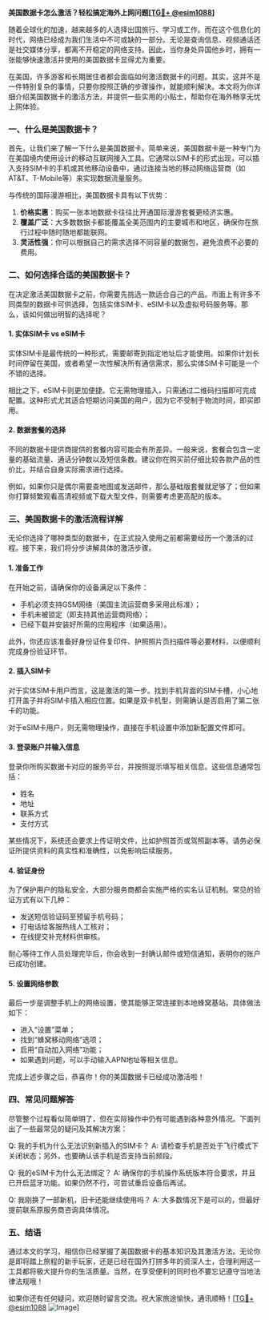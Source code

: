 **美国数据卡怎么激活？轻松搞定海外上网问题[[TG💪+ @esim1088](https://t.me/s/esim1088)]**

随着全球化的加速，越来越多的人选择出国旅行、学习或工作。而在这个信息化的时代，网络已经成为我们生活中不可或缺的一部分。无论是查询信息、视频通话还是社交媒体分享，都离不开稳定的网络支持。因此，当你身处异国他乡时，拥有一张能够快速激活并使用的美国数据卡显得尤为重要。

在美国，许多游客和长期居住者都会面临如何激活数据卡的问题。其实，这并不是一件特别复杂的事情，只要你按照正确的步骤操作，就能顺利解决。本文将为你详细介绍美国数据卡的激活方法，并提供一些实用的小贴士，帮助你在海外畅享无忧上网体验。

### 一、什么是美国数据卡？

首先，让我们来了解一下什么是美国数据卡。简单来说，美国数据卡是一种专门为在美国境内使用设计的移动互联网接入工具。它通常以SIM卡的形式出现，可以插入支持SIM卡的手机或其他移动设备中，通过连接当地的移动网络运营商（如AT&T、T-Mobile等）来实现数据流量服务。

与传统的国际漫游相比，美国数据卡具有以下优势：

1. **价格实惠**：购买一张本地数据卡往往比开通国际漫游套餐更经济实惠。
2. **覆盖广泛**：大多数数据卡都能覆盖全美范围内的主要城市和地区，确保你在旅行过程中随时随地都能联网。
3. **灵活性强**：你可以根据自己的需求选择不同容量的数据包，避免浪费不必要的费用。

### 二、如何选择合适的美国数据卡？

在决定激活美国数据卡之前，你需要先挑选一款适合自己的产品。市面上有许多不同类型的数据卡可供选择，包括实体SIM卡、eSIM卡以及虚拟号码服务等。那么，该如何做出明智的选择呢？

#### 1. 实体SIM卡 vs eSIM卡

实体SIM卡是最传统的一种形式，需要邮寄到指定地址后才能使用。如果你计划长时间停留在美国，或者希望一次性解决所有通信需求，那么实体SIM卡可能是一个不错的选择。

相比之下，eSIM卡则更加便捷。它无需物理插入，只需通过二维码扫描即可完成配置。这种形式尤其适合短期访问美国的用户，因为它不受制于物流时间，即买即用。

#### 2. 数据套餐的选择

不同的数据卡提供商提供的套餐内容可能会有所差异。一般来说，套餐会包含一定量的基础流量、通话分钟数以及短信条数。建议你在购买前仔细比较各款产品的性价比，并结合自身实际需求进行选择。

例如，如果你只是偶尔需要查地图或发送邮件，那么基础版套餐就足够了；但如果你打算频繁观看高清视频或下载大型文件，则需要考虑更高配的版本。

### 三、美国数据卡的激活流程详解

无论你选择了哪种类型的数据卡，在正式投入使用之前都需要经历一个激活的过程。接下来，我们将分步讲解具体的激活步骤。

#### 1. 准备工作

在开始之前，请确保你的设备满足以下条件：

- 手机必须支持GSM网络（美国主流运营商多采用此标准）；
- 手机未被锁定（即支持其他运营商网络）；
- 已经下载并安装好所需的应用程序（如果适用）。

此外，你还应该准备好身份证件复印件、护照照片页扫描件等必要材料，以便顺利完成身份验证环节。

#### 2. 插入SIM卡

对于实体SIM卡用户而言，这是激活的第一步。找到手机背面的SIM卡槽，小心地打开盖子并将SIM卡插入相应位置。如果是双卡机型，则需确认是否启用了第二张卡的功能。

对于eSIM卡用户，则无需物理操作，直接在手机设置中添加新配置文件即可。

#### 3. 登录账户并输入信息

登录你所购买数据卡对应的服务平台，并按照提示填写相关信息。这些信息通常包括：

- 姓名
- 地址
- 联系方式
- 支付方式

某些情况下，系统还会要求上传证明文件，比如护照首页或驾照副本等。请务必保证所提供资料的真实性和准确性，以免影响后续服务。

#### 4. 验证身份

为了保护用户的隐私安全，大部分服务商都会实施严格的实名认证机制。常见的验证方式有以下几种：

- 发送短信验证码至预留手机号码；
- 打电话给客服热线人工核对；
- 在线提交补充材料供审核。

耐心等待工作人员处理完毕后，你会收到一封确认邮件或短信通知，表明你的账户已成功创建。

#### 5. 设置网络参数

最后一步是调整手机上的网络设置，使其能够正常连接到本地蜂窝基站。具体做法如下：

- 进入“设置”菜单；
- 找到“蜂窝移动网络”选项；
- 启用“自动加入网络”功能；
- 如果遇到问题，可以手动输入APN地址等相关信息。

完成上述步骤之后，恭喜你！你的美国数据卡已经成功激活啦！

### 四、常见问题解答

尽管整个过程看似简单明了，但在实际操作中仍有可能遇到各种意外情况。下面列出了一些最常见的疑问及其解决方案：

Q: 我的手机为什么无法识别新插入的SIM卡？
A: 请检查手机是否处于飞行模式下关闭状态；另外，也要确认该手机是否支持当前频段。

Q: 我的eSIM卡为什么无法绑定？
A: 确保你的手机操作系统版本符合要求，并且已开启蓝牙功能。如果仍然不行，可尝试重启设备后再试。

Q: 我刚换了一部新机，旧卡还能继续使用吗？
A: 大多数情况下是可以的，但最好提前联系原服务商咨询具体情况。

### 五、结语

通过本文的学习，相信你已经掌握了美国数据卡的基本知识及其激活方法。无论你是即将踏上旅程的新手玩家，还是已经在国外打拼多年的资深人士，合理利用这一工具都将极大提升你的生活质量。当然，在享受便利的同时也不要忘记遵守当地法律法规哦！

如果你还有任何疑问，欢迎随时留言交流。祝大家旅途愉快，通讯顺畅！[[TG💪+ @esim1088](https://t.me/s/esim1088) ![Image](https://i.postimg.cc/4NQfJmqS/Snipaste-2025-05-13-00-14-12.png)]